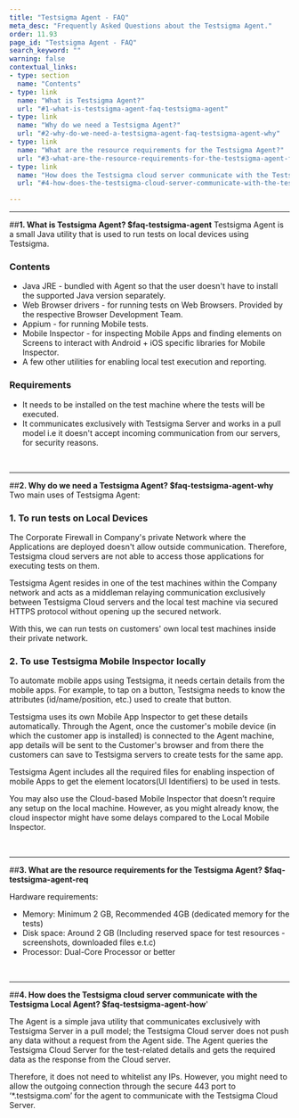 ```yaml
---
title: "Testsigma Agent - FAQ"
meta_desc: "Frequently Asked Questions about the Testsigma Agent."
order: 11.93
page_id: "Testsigma Agent - FAQ"
search_keyword: ""
warning: false
contextual_links:
- type: section
  name: "Contents"
- type: link
  name: "What is Testsigma Agent?"
  url: "#1-what-is-testsigma-agent-faq-testsigma-agent"
- type: link
  name: "Why do we need a Testsigma Agent?"
  url: "#2-why-do-we-need-a-testsigma-agent-faq-testsigma-agent-why"
- type: link
  name: "What are the resource requirements for the Testsigma Agent?"
  url: "#3-what-are-the-resource-requirements-for-the-testsigma-agent-faq-testsigma-agent-req"
- type: link
  name: "How does the Testsigma cloud server communicate with the Testsigma Local Agent?"
  url: "#4-how-does-the-testsigma-cloud-server-communicate-with-the-testsigma-local-agent-faq-testsigma-agent-how"

---
```


---
##**1. What is Testsigma Agent? $faq-testsigma-agent**
Testsigma Agent is a small Java utility that is used to run tests on local devices using Testsigma.

### **Contents**
* Java JRE - bundled with Agent so that the user doesn't have to install the supported Java version separately.
* Web Browser drivers - for running tests on Web Browsers. Provided by the respective Browser Development Team.
* Appium - for running Mobile tests.
* Mobile Inspector - for inspecting Mobile Apps and finding elements on Screens to interact with Android + iOS specific libraries for Mobile Inspector.
* A few other utilities for enabling local test execution and reporting.


### **Requirements**

* It needs to be installed on the test machine where the tests will be executed.
* It communicates exclusively with Testsigma Server and works in a pull model i.e it doesn't accept incoming communication from our servers, for security reasons.

<br>

---
##**2. Why do we need a Testsigma Agent? $faq-testsigma-agent-why**
Two main uses of Testsigma Agent:

### **1. To run tests on Local Devices**

The Corporate Firewall in Company's private Network where the Applications are deployed doesn't allow outside communication. Therefore, Testsigma cloud servers are not able to access those applications for executing tests on them.

Testsigma Agent resides in one of the test machines within the Company network and acts as a middleman relaying communication exclusively between Testsigma Cloud servers and the local test machine via secured HTTPS protocol without opening up the secured network.

With this, we can run tests on customers' own local test machines inside their private network.

### **2. To use Testsigma Mobile Inspector locally**

To automate mobile apps using Testsigma, it needs certain details from the mobile apps. For example, to tap on a button, Testsigma needs to know the attributes (id/name/position, etc.) used to create that button.

Testsigma uses its own Mobile App Inspector to get these details automatically. Through the Agent, once the customer's mobile device (in which the customer app is installed) is connected to the Agent machine, app details will be sent to the Customer's browser and from there the customers can save to Testsigma servers to create tests for the same app.

Testsigma Agent includes all the required files for enabling inspection of mobile Apps to get the element locators(UI Identifiers) to be used in tests.

You may also use the Cloud-based Mobile Inspector that doesn’t require any setup on the local machine. However, as you might already know, the cloud inspector might have some delays compared to the Local Mobile Inspector.

<br>

---
##**3. What are the resource requirements for the Testsigma Agent? $faq-testsigma-agent-req**

Hardware requirements:<br>
* Memory: Minimum 2 GB, Recommended 4GB (dedicated memory for the tests)<br>
* Disk space: Around 2 GB (Including reserved space for test resources - screenshots, downloaded files e.t.c)<br>
* Processor: Dual-Core Processor or better<br>

<br>

---
##**4. How does the Testsigma cloud server communicate with the Testsigma Local Agent? $faq-testsigma-agent-how**'

The Agent is a simple java utility that communicates exclusively with Testsigma Server in a pull model; the Testsigma Cloud server does not push any data without a request from the Agent side. The Agent queries the Testsigma Cloud Server for the test-related details and gets the required data as the response from the Cloud server.

Therefore, it does not need to whitelist any IPs. However, you might need to allow the outgoing connection through the secure 443 port to ‘*.testsigma.com’ for the agent to communicate with the Testsigma Cloud Server.
